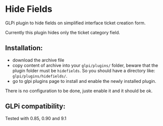 # Hide Fields
GLPi plugin to hide fields on simplified interface ticket creation form.

Currently this plugin hides only the ticket category field.

## Installation:
- download the archive file
- copy content of archive into your `glpi/plugins/` folder, beware that the plugin folder must be `hidefields`. So you should have a directory like: `glpi/plugins/hidefields/`.
- go to glpi plugins page to install and enable the newly installed plugin.

There is no configuration to be done, juste enable it and it should be ok.

## GLPi compatibility:
Tested with 0.85, 0.90 and 9.1





